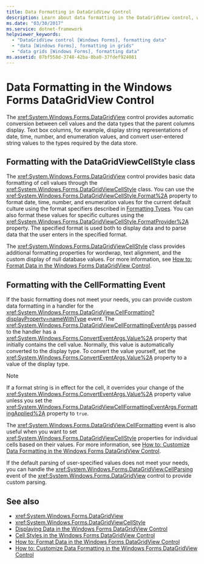 ```yaml
---
title: Data Formatting in DataGridView Control
description: Learn about data formatting in the DataGridView control, which provides automatic conversion between cell values and the data types that the parent columns display.
ms.date: "03/30/2017"
ms.service: dotnet-framework
helpviewer_keywords:
  - "DataGridView control [Windows Forms], formatting data"
  - "data [Windows Forms], formatting in grids"
  - "data grids [Windows Forms], formatting data"
ms.assetid: 07bf558d-3748-42ba-8ba0-37fdef924081
---
```

# Data Formatting in the Windows Forms DataGridView Control

The <xref:System.Windows.Forms.DataGridView> control provides automatic conversion between cell values and the data types that the parent columns display. Text box columns, for example, display string representations of date, time, number, and enumeration values, and convert user-entered string values to the types required by the data store.

## Formatting with the DataGridViewCellStyle class

The <xref:System.Windows.Forms.DataGridView> control provides basic data formatting of cell values through the <xref:System.Windows.Forms.DataGridViewCellStyle> class. You can use the <xref:System.Windows.Forms.DataGridViewCellStyle.Format%2A> property to format date, time, number, and enumeration values for the current default culture using the format specifiers described in [Formatting Types](/dotnet/standard/base-types/formatting-types). You can also format these values for specific cultures using the <xref:System.Windows.Forms.DataGridViewCellStyle.FormatProvider%2A> property. The specified format is used both to display data and to parse data that the user enters in the specified format.

The <xref:System.Windows.Forms.DataGridViewCellStyle> class provides additional formatting properties for wordwrap, text alignment, and the custom display of null database values. For more information, see [How to: Format Data in the Windows Forms DataGridView Control](how-to-format-data-in-the-windows-forms-datagridview-control.md).

## Formatting with the CellFormatting Event

If the basic formatting does not meet your needs, you can provide custom data formatting in a handler for the <xref:System.Windows.Forms.DataGridView.CellFormatting?displayProperty=nameWithType> event. The <xref:System.Windows.Forms.DataGridViewCellFormattingEventArgs> passed to the handler has a <xref:System.Windows.Forms.ConvertEventArgs.Value%2A> property that initially contains the cell value. Normally, this value is automatically converted to the display type. To convert the value yourself, set the <xref:System.Windows.Forms.ConvertEventArgs.Value%2A> property to a value of the display type.

> [!NOTE]
> If a format string is in effect for the cell, it overrides your change of the <xref:System.Windows.Forms.ConvertEventArgs.Value%2A> property value unless you set the <xref:System.Windows.Forms.DataGridViewCellFormattingEventArgs.FormattingApplied%2A> property to `true`.

The <xref:System.Windows.Forms.DataGridView.CellFormatting> event is also useful when you want to set <xref:System.Windows.Forms.DataGridViewCellStyle> properties for individual cells based on their values. For more information, see [How to: Customize Data Formatting in the Windows Forms DataGridView Control](how-to-customize-data-formatting-in-the-windows-forms-datagridview-control.md).

If the default parsing of user-specified values does not meet your needs, you can handle the <xref:System.Windows.Forms.DataGridView.CellParsing> event of the <xref:System.Windows.Forms.DataGridView> control to provide custom parsing.

## See also

- <xref:System.Windows.Forms.DataGridView>
- <xref:System.Windows.Forms.DataGridViewCellStyle>
- [Displaying Data in the Windows Forms DataGridView Control](displaying-data-in-the-windows-forms-datagridview-control.md)
- [Cell Styles in the Windows Forms DataGridView Control](cell-styles-in-the-windows-forms-datagridview-control.md)
- [How to: Format Data in the Windows Forms DataGridView Control](how-to-format-data-in-the-windows-forms-datagridview-control.md)
- [How to: Customize Data Formatting in the Windows Forms DataGridView Control](how-to-customize-data-formatting-in-the-windows-forms-datagridview-control.md)
